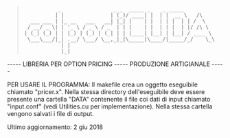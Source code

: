 > ```
>            _                 _ _  _____ _    _ _____          
>           | |               | (_)/ ____| |  | |  __ \   /\    
>   ___ ___ | |_ __   ___   __| |_| |    | |  | | |  | | /  \   
>  / __/ _ \| | '_ \ / _ \ / _` | | |    | |  | | |  | |/ /\ \  
> | (_| (_) | | |_) | (_) | (_| | | |____| |__| | |__| / ____ \ 
>  \___\___/|_| .__/ \___/ \__,_|_|\_____|\____/|_____/_/    \_\
>             | |                                               
>             |_|                                               
> ```  
    
----- LIBRERIA PER OPTION PRICING ----- PRODUZIONE ARTIGIANALE -----

PER USARE IL PROGRAMMA:
Il makefile crea un oggetto eseguibile chiamato "pricer.x". 
Nella stessa directory dell'eseguibile deve essere presente una cartella "DATA" contenente il file coi dati di input chiamato
"input.conf" (vedi Utilities.cu per implementazione). Nella stessa cartella vengono salvati i file di output.

Ultimo aggiornamento: 2 giu 2018
